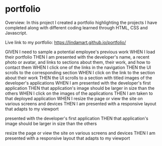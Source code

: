 # portfolio

Overview:  In this project I created a portfolio highlighting the projects I have completed along with different coding learned through HTML, CSS and Javascript.

Live link to my portfolio: https://lindamart.github.io/portfolio/


GIVEN I need to sample a potential employee's previous work
WHEN I load their portfolio
THEN I am presented with the developer's name, a recent photo or avatar, and links to sections about them, their work, and how to contact them
WHEN I click one of the links in the navigation
THEN the UI scrolls to the corresponding section
WHEN I click on the link to the section about their work
THEN the UI scrolls to a section with titled images of the developer's applications
WHEN I am presented with the developer's first application
THEN that application's image should be larger in size than the others
WHEN I click on the images of the applications
THEN I am taken to that deployed application
WHEN I resize the page or view the site on various screens and devices
THEN I am presented with a responsive layout that adapts to my viewport







presented with the developer's first application
THEN that application's image should be larger in size than the others



resize the page or view the site on various screens and devices
THEN I am presented with a responsive layout that adapts to my viewport
